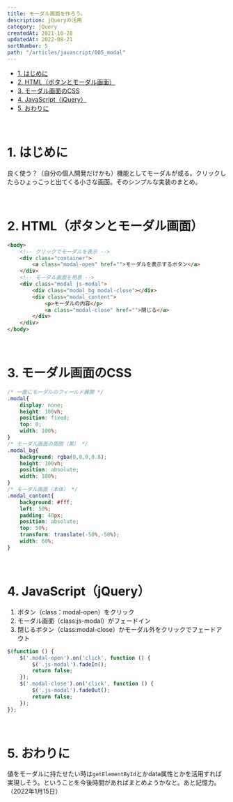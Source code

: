 ```yaml
---
title: モーダル画面を作ろう。
description: jQueryの活用
category: jQuery
createdAt: 2021-10-28
updatedAt: 2022-08-21
sortNumber: 5
path: "/articles/javascript/005_modal"
---
```


<nuxt-content-wrapper>

<!-- code_chunk_output -->
- [1. はじめに](#1-はじめに)
- [2.  HTML（ボタンとモーダル画面）](#2--htmlボタンとモーダル画面)
- [3. モーダル画面のCSS](#3-モーダル画面のcss)
- [4. JavaScript（jQuery）](#4-javascriptjquery)
- [5. おわりに](#5-おわりに)

<br>

# 1. はじめに
良く使う？（自分の個人開発だけかも）機能としてモーダルが或る。クリックしたらひょっこっと出てくる小さな画面。そのシンプルな実装のまとめ。

<br>

# 2.  HTML（ボタンとモーダル画面）
```HTML
<body>
    <!-- クリックでモーダルを表示 -->
    <div class="container">
        <a class="modal-open" href="">モーダルを表示するボタン</a>
    </div>
    <!-- モーダル画面を用意 -->
    <div class="modal js-modal">
        <div class="modal_bg modal-close"></div>
        <div class="modal_content">
            <p>モーダルの内容</p>
            <a class="modal-close" href="">閉じる</a>
        </div>
    </div>
</body>
```
<br>

# 3. モーダル画面のCSS
```CSS
/* 一面にモーダルのフィールド展開 */
.modal{
    display: none;
    height: 100vh;
    position: fixed;
    top: 0;
    width: 100%;
}
/* モーダル画面の周囲（黒） */
.modal_bg{
    background: rgba(0,0,0,0.8);
    height: 100vh;
    position: absolute;
    width: 100%;
}
/* モーダル画面（本体） */
.modal_content{
    background: #fff;
    left: 50%;
    padding: 40px;
    position: absolute;
    top: 50%;
    transform: translate(-50%,-50%);
    width: 60%;
}
```
<br>

# 4. JavaScript（jQuery）
1. ボタン（class：modal-open）をクリック
2. モーダル画面（class:js-modal）がフェードイン
3. 閉じるボタン（class:modal-close）かモーダル外をクリックでフェードアウト

```JavaScript
$(function () {
    $('.modal-open').on('click', function () {
        $('.js-modal').fadeIn();
        return false;
    });
    $('.modal-close').on('click', function () {
        $('.js-modal').fadeOut();
        return false;
    });
});
```

<br>

# 5. おわりに
値をモーダルに持たせたい時は`getElementById`とかdata属性とかを活用すれば実現しそう。ということを今後時間があればまとめようかなと。あと記憶力。（2022年1月15日）

<br>

</nuxt-content-wrapper>
